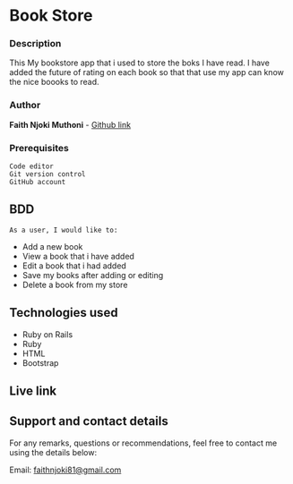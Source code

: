 # Book Store

### Description

This My bookstore app that i used to store the boks I have read. I have added the future of rating on each book so that that use my app can know the nice boooks to read.

### Author

**Faith Njoki Muthoni** - [Github link](https://github.com/faithnjoki/Bookstore)

### Prerequisites

```
Code editor
Git version control
GitHub account

```

## BDD

    As a user, I would like to:

- Add a new book
- View a book that i have added
- Edit a book that i had added
- Save my books after adding or editing
- Delete a book from my store

## Technologies used

- Ruby on Rails
- Ruby
- HTML
- Bootstrap

## Live link

## Support and contact details

For any remarks, questions or recommendations, feel free to contact me using the details below:

Email: faithnjoki81@gmail.com
